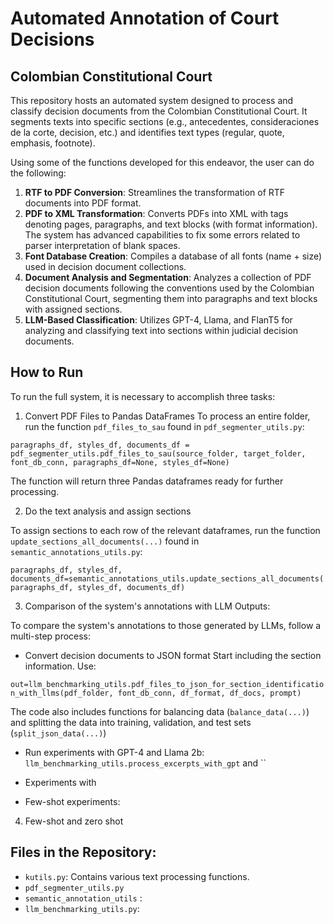 # Automated Annotation of Court Decisions
## Colombian Constitutional Court

This repository hosts an automated system designed to process and classify decision documents from the Colombian Constitutional Court. It segments texts into specific sections (e.g., antecedentes, consideraciones de la corte, decision, etc.) and identifies text types (regular, quote, emphasis, footnote).

Using some of the functions developed for this endeavor, the user can do the following:


1) **RTF to PDF Conversion**: Streamlines the transformation of RTF documents into PDF format.
2) **PDF to XML Transformation**: Converts PDFs into XML with tags denoting pages, paragraphs, and text blocks (with format information). The system has advanced capabilities to fix some errors related to parser interpretation of blank spaces.
3) **Font Database Creation**: Compiles a database of all fonts (name + size) used in decision document collections.
4) **Document Analysis and Segmentation**: Analyzes a collection of PDF decision documents following the conventions used by the Colombian Constitutional Court, segmenting them into paragraphs and text blocks with assigned sections.
5) **LLM-Based Classification**: Utilizes GPT-4, Llama, and FlanT5 for analyzing and classifying text into sections within judicial decision documents.

## How to Run

To run the full system, it is necessary to accomplish three tasks:

1) Convert PDF Files to Pandas DataFrames
   To process an entire folder, run the function `pdf_files_to_sau` found in `pdf_segmenter_utils.py`:

`paragraphs_df, styles_df, documents_df = pdf_segmenter_utils.pdf_files_to_sau(source_folder, target_folder, font_db_conn, paragraphs_df=None, styles_df=None)`

The function will return three Pandas dataframes ready for further processing.

2) Do the text analysis and assign sections

To assign sections to each row of the relevant dataframes, run the function `update_sections_all_documents(...)` found in `semantic_annotations_utils.py`:

`paragraphs_df, styles_df, documents_df=semantic_annotations_utils.update_sections_all_documents(paragraphs_df, styles_df, documents_df)`

3) Comparison of the system's annotations with LLM Outputs:

To compare the system's annotations to those generated by LLMs, follow a multi-step process:

- Convert decision documents to JSON format Start including the section information. Use:

`out=llm_benchmarking_utils.pdf_files_to_json_for_section_identification_with_llms(pdf_folder, font_db_conn, df_format, df_docs, prompt)`

The code also includes functions for balancing data (`balance_data(...)`) and splitting the data into training, validation, and test sets (`split_json_data(...)`)

- Run experiments with GPT-4 and Llama 2b: `llm_benchmarking_utils.process_excerpts_with_gpt` and ``

- Experiments with
  
- Few-shot experiments: 

4) Few-shot and zero shot

## Files in the Repository:
- `kutils.py`:  Contains various text processing functions.
- `pdf_segmenter_utils.py`
- `semantic_annotation_utils` : 
- `llm_benchmarking_utils.py`: 
